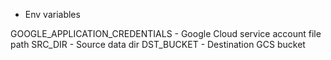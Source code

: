 * Env variables

GOOGLE_APPLICATION_CREDENTIALS - Google Cloud service account file path
SRC_DIR - Source data dir
DST_BUCKET - Destination GCS bucket